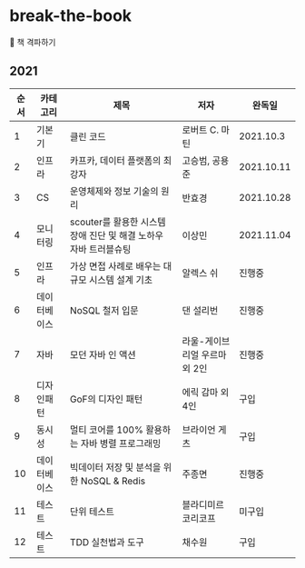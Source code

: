 # break-the-book
📕 책 격파하기 

## 2021
| 순서 | 카테고리 | 제목 | 저자 | 완독일 | 
| - | - | - | - | - |
| 1 | 기본기 | 클린 코드 | 로버트 C. 마틴 | 2021.10.3 |
| 2 | 인프라 | 카프카, 데이터 플랫폼의 최강자 | 고승범, 공용준 | 2021.10.11 |
| 3 | CS | 운영체제와 정보 기술의 원리 | 반효경 | 2021.10.28 |
| 4 | 모니터링 | scouter를 활용한 시스템 장애 진단 및 해결 노하우 자바 트러블슈팅 | 이상민 | 2021.11.04 |
| 5 | 인프라 | 가상 면접 사례로 배우는 대규모 시스템 설계 기초 | 알렉스 쉬 | 진행중 |
| 6 | 데이터베이스 | NoSQL 철저 입문 | 댄 설리번 | 진행중 |
| 7 | 자바 | 모던 자바 인 액션 | 라울-게이브리얼 우르마 외 2인 | 진행중 |
| 8 | 디자인패턴 | GoF의 디자인 패턴 | 에릭 감마 외 4인 | 구입 |
| 9 | 동시성 | 멀티 코어를 100% 활용하는 자바 병렬 프로그래밍 | 브라이언 게츠 | 구입 |
| 10 | 데이터베이스 | 빅데이터 저장 및 분석을 위한 NoSQL & Redis | 주종면 | 진행중 |
| 11 | 테스트 | 단위 테스트 | 블라디미르 코리코프 | 미구입 |
| 12 | 테스트 | TDD 실천법과 도구 | 채수원 | 구입 |
